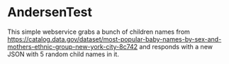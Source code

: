 # AndersenTest
This simple webservice grabs a bunch of children names from 
https://catalog.data.gov/dataset/most-popular-baby-names-by-sex-and-mothers-ethnic-group-new-york-city-8c742
and responds with a new JSON with 5 random child names in it.
